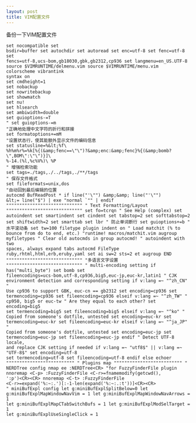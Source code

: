 ```yaml
---
layout: post
title: VIM配置文件
---
```


备份一下VIM配置文件<!--more--><pre><code>set nocompatible
set bsdir=buffer
set autochdir
set autoread
set enc=utf-8
set fenc=utf-8
set fencs=utf-8,ucs-bom,gb18030,gbk,gb2312,cp936
set langmenu=en_US.UTF-8
source $VIMRUNTIME/delmenu.vim
source $VIMRUNTIME/menu.vim
colorscheme vibrantink
syntax on
set cmdheight=1
set nobackup
set nowritebackup
set showmatch
set nu!
set hlsearch
set ambiwidth=double
set guioptions-=T
" set guioptions-=m
"正确地处理中文字符的折行和拼接
set formatoptions+=mM
"设置状态行，使其能额外显示文件的编码信息
set statusline=%&lt;%f\ %h%m%r%=%k[%{(&amp;fenc==\"\")?&amp;enc:&amp;fenc}%{(&amp;bomb?\",BOM\":\"\")}]\ %-14.(%l,%c%V%)\ %P
" 增强检索功能
set tags=./tags,./../tags,./**/tags
" 保存文件格式
set fileformats=unix,dos
"自动回到最后编辑的位置
autocmd BufReadPost * if line("'\"") &amp;&amp; line("'\"") &lt;= line("$") | exe "normal `\"" | endif
"""""""""""""""""""""""""""""
" Text Formatting/Layout
"""""""""""""""""""""""""""""
set fo=tcrqn " See Help (complex)
set autoindent
set smartindent
set cindent
set tabstop=2
set softtabstop=2
set shiftwidth=2
set smarttab
set lbr " 防止单词断行
set guioptions+=b " 水平滚动条
set tw=100
filetype plugin indent on
" Load matchit (% to bounce from do to end, etc.)
"runtime! macros/matchit.vim
augroup myfiletypes
" Clear old autocmds in group
autocmd!
" autoindent with two spaces, always expand tabs
autocmd FileType ruby,rhtml,html,erb,eruby,yaml set ai sw=2 sts=2 et
augroup END
"""""""""""""""""""""""""""""
"多语言文字设置
"""""""""""""""""""""""""""""
" multi-encoding setting
if has("multi_byte")
set bomb
set fileencodings=ucs-bom,utf-8,cp936,big5,euc-jp,euc-kr,latin1
" CJK environment detection and corresponding setting
if v:lang =~ "^zh_CN"
" Use cp936 to support GBK, euc-cn == gb2312
set encoding=cp936
set termencoding=cp936
set fileencoding=cp936
elseif v:lang =~ "^zh_TW"
" cp950, big5 or euc-tw
" Are they equal to each other?
set encoding=big5
set termencoding=big5
set fileencoding=big5
elseif v:lang =~ "^ko"
" Copied from someone's dotfile, untested
set encoding=euc-kr
set termencoding=euc-kr
set fileencoding=euc-kr
elseif v:lang =~ "^ja_JP"
" Copied from someone's dotfile, untested
set encoding=euc-jp
set termencoding=euc-jp
set fileencoding=euc-jp
endif
" Detect UTF-8 locale, and replace CJK setting if needed
if v:lang =~ "utf8$" || v:lang =~ "UTF-8$"
set encoding=utf-8
set termencoding=utf-8
set fileencoding=utf-8
endif
else
echoer
""""""""""""""""""""""""""
" Plugins map
""""""""""""""""""""""""""
" NERDTree config
nmap ee :NERDTree&lt;CR&gt;
"for FuzzyFinderFile plugin
nnoremap &lt;C-p&gt; :FuzzyFinderFile &lt;C-r&gt;=fnamemodify(getcwd(), ':p')&lt;CR&gt;&lt;CR&gt;
nnoremap &lt;C-t&gt; :FuzzyFinderFile &lt;C-r&gt;=expand('%:~:.')[:-1-len(expand('%:~:.:t'))]&lt;CR&gt;&lt;CR&gt;
" miniBufExpl config
let g:miniBufExplSplitBelow=0
let g:miniBufExplMapWindowNavVim = 1
let g:miniBufExplMapWindowNavArrows = 1
let g:miniBufExplMapCTabSwitchBufs = 1
let g:miniBufExplModSelTarget = 1
let g:miniBufExplUseSingleClick = 1</code></pre>
